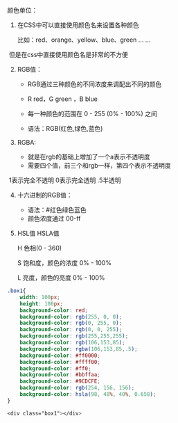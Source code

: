 颜色单位：

1. 在CSS中可以直接使用颜色名来设置各种颜色

    比如：red、orange、yellow、blue、green ... ...

​       但是在css中直接使用颜色名是非常的不方便

2. RGB值：

    * RGB通过三种颜色的不同浓度来调配出不同的颜色

    * R red，G green ，B blue

    * 每一种颜色的范围在 0 - 255 (0% - 100%) 之间

    * 语法：RGB(红色,绿色,蓝色)


3. RGBA:
    * 就是在rgb的基础上增加了一个a表示不透明度
    * 需要四个值，前三个和rgb一样，第四个表示不透明度

​              1表示完全不透明  0表示完全透明 .5半透明

4. 十六进制的RGB值：
    * 语法：#红色绿色蓝色
    * 颜色浓度通过 00-ff

5. HSL值 HSLA值

    H 色相(0 - 360)

    S 饱和度，颜色的浓度 0% - 100%

    L 亮度，颜色的亮度 0% - 100%

~~~css
.box1{
    width: 100px;
    height: 100px;
    background-color: red;
    background-color: rgb(255, 0, 0);
    background-color: rgb(0, 255, 0);
    background-color: rgb(0, 0, 255);
    background-color: rgb(255,255,255);
    background-color: rgb(106,153,85);
    background-color: rgba(106,153,85,.5);
    background-color: #ff0000;
    background-color: #ffff00;
    background-color: #ff0;
    background-color: #bbffaa;
    background-color: #9CDCFE;
    background-color: rgb(254, 156, 156);
    background-color: hsla(98, 48%, 40%, 0.658);
}

<div class="box1"></div>
~~~

